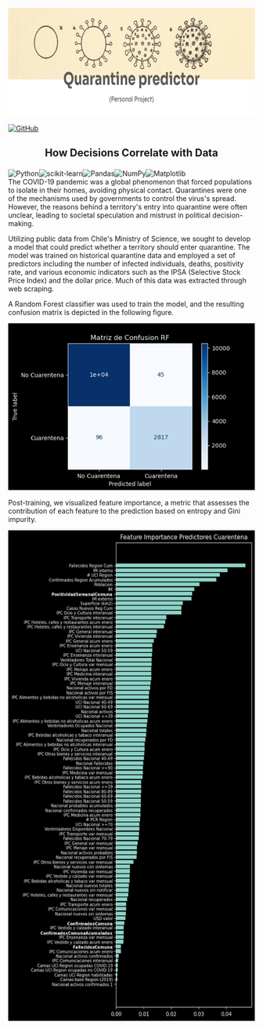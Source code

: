 <p align="center">
<img title="a title" alt="Alt text" src="https://github.com/cridonoso/cridonoso.github.io/blob/master/figures/quarantine/banner.png?raw=true" width=710 height=220></p>

[![GitHub](https://img.shields.io/badge/github-%23121011.svg?style=for-the-badge&logo=github&logoColor=white)](https://github.com/cridonoso/QuarantineModel/)

 ## <p style="text-align: center;">How Decisions Correlate with Data </p>
![Python](https://img.shields.io/badge/python-3670A0?style=for-the-badge&logo=python&logoColor=ffdd54)![scikit-learn](https://img.shields.io/badge/scikit--learn-%23F7931E.svg?style=for-the-badge&logo=scikit-learn&logoColor=white)![Pandas](https://img.shields.io/badge/pandas-%23150458.svg?style=for-the-badge&logo=pandas&logoColor=white)![NumPy](https://img.shields.io/badge/numpy-%23013243.svg?style=for-the-badge&logo=numpy&logoColor=white)![Matplotlib](https://img.shields.io/badge/Matplotlib-%23ffffff.svg?style=for-the-badge&logo=Matplotlib&logoColor=black)
<br>
The COVID-19 pandemic was a global phenomenon that forced populations to isolate in their homes, avoiding physical contact. Quarantines were one of the mechanisms used by governments to control the virus's spread. However, the reasons behind a territory's entry into quarantine were often unclear, leading to societal speculation and mistrust in political decision-making.

Utilizing public data from Chile's Ministry of Science, we sought to develop a model that could predict whether a territory should enter quarantine. The model was trained on historical quarantine data and employed a set of predictors including the number of infected individuals, deaths, positivity rate, and various economic indicators such as the IPSA (Selective Stock Price Index) and the dollar price. Much of this data was extracted through web scraping.

A Random Forest classifier was used to train the model, and the resulting confusion matrix is depicted in the following figure.
<p align="center">
<img title="a title" alt="Alt text" src="https://github.com/cridonoso/cridonoso.github.io/blob/master/figures/quarantine/cm.png?raw=true" width=510 height=340></p>

Post-training, we visualized feature importance, a metric that assesses the contribution of each feature to the prediction based on entropy and Gini impurity.

<p align="center">
<img title="a title" alt="Alt text" src="https://github.com/cridonoso/cridonoso.github.io/blob/master/figures/quarantine/importance.png?raw=true" width=810 height=1000></p>

